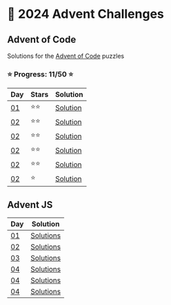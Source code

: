 # 📅 2024 Advent Challenges

## Advent of Code

Solutions for the [Advent of Code](https://adventofcode.com/) puzzles

### ⭐ Progress: 11/50 ⭐

| Day                                       | Stars | Solution                                                                                           |
| ----------------------------------------- | ----- | -------------------------------------------------------------------------------------------------- |
| [01](https://adventofcode.com/2024/day/1) | ⭐⭐  | [Solution](https://github.com/311chaos/30-days-advent-calendar/blob/main/adventofcode.com/day-01/) |
| [02](https://adventofcode.com/2024/day/2) | ⭐⭐  | [Solution](https://github.com/311chaos/30-days-advent-calendar/blob/main/adventofcode.com/day-02/) |
| [02](https://adventofcode.com/2024/day/3) | ⭐⭐  | [Solution](https://github.com/311chaos/30-days-advent-calendar/blob/main/adventofcode.com/day-03/) |
| [02](https://adventofcode.com/2024/day/4) | ⭐⭐  | [Solution](https://github.com/311chaos/30-days-advent-calendar/blob/main/adventofcode.com/day-04/) |
| [02](https://adventofcode.com/2024/day/5) | ⭐⭐  | [Solution](https://github.com/311chaos/30-days-advent-calendar/blob/main/adventofcode.com/day-05/) |
| [02](https://adventofcode.com/2024/day/6) | ⭐    | [Solution](https://github.com/311chaos/30-days-advent-calendar/blob/main/adventofcode.com/day-06/) |

## Advent JS

| Day                                             | Solution                                                                                        |
| ----------------------------------------------- | ----------------------------------------------------------------------------------------------- |
| [01](https://adventjs.dev/en/challenges/2024/1) | [Solutions](https://github.com/311chaos/30-days-advent-calendar/blob/main/adventjs.dev/day-01/) |
| [02](https://adventjs.dev/en/challenges/2024/2) | [Solutions](https://github.com/311chaos/30-days-advent-calendar/blob/main/adventjs.dev/day-02/) |
| [03](https://adventjs.dev/en/challenges/2024/3) | [Solutions](https://github.com/311chaos/30-days-advent-calendar/blob/main/adventjs.dev/day-03/) |
| [04](https://adventjs.dev/en/challenges/2024/4) | [Solutions](https://github.com/311chaos/30-days-advent-calendar/blob/main/adventjs.dev/day-04/) |
| [04](https://adventjs.dev/en/challenges/2024/5) | [Solutions](https://github.com/311chaos/30-days-advent-calendar/blob/main/adventjs.dev/day-05/) |
| [04](https://adventjs.dev/en/challenges/2024/6) | [Solutions](https://github.com/311chaos/30-days-advent-calendar/blob/main/adventjs.dev/day-06/) |
